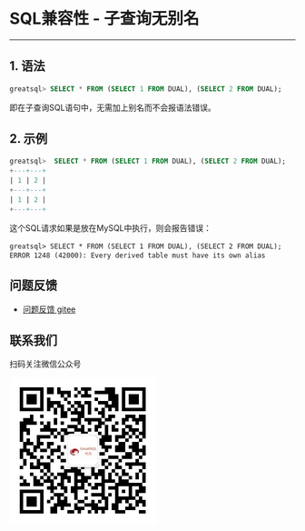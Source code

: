 # SQL兼容性 - 子查询无别名
---

## 1. 语法

```sql
greatsql> SELECT * FROM (SELECT 1 FROM DUAL), (SELECT 2 FROM DUAL);
```

即在子查询SQL语句中，无需加上别名而不会报语法错误。

## 2. 示例

```sql
greatsql>  SELECT * FROM (SELECT 1 FROM DUAL), (SELECT 2 FROM DUAL);
+---+---+
| 1 | 2 |
+---+---+
| 1 | 2 |
+---+---+
```

这个SQL请求如果是放在MySQL中执行，则会报告错误：
```
greatsql> SELECT * FROM (SELECT 1 FROM DUAL), (SELECT 2 FROM DUAL);
ERROR 1248 (42000): Every derived table must have its own alias
```

**问题反馈**
---
- [问题反馈 gitee](https://gitee.com/GreatSQL/GreatSQL-Manual/issues)


**联系我们**
---

扫码关注微信公众号

![greatsql-wx](../greatsql-wx.jpg)
